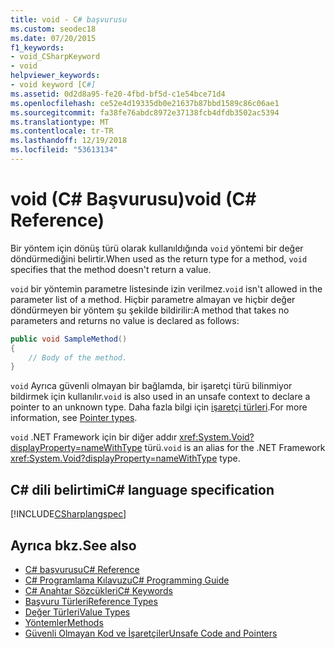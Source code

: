 ```yaml
---
title: void - C# başvurusu
ms.custom: seodec18
ms.date: 07/20/2015
f1_keywords:
- void_CSharpKeyword
- void
helpviewer_keywords:
- void keyword [C#]
ms.assetid: 0d2d8a95-fe20-4fbd-bf5d-c1e54bce71d4
ms.openlocfilehash: ce52e4d19335db0e21637b87bbd1589c86c06ae1
ms.sourcegitcommit: fa38fe76abdc8972e37138fcb4dfdb3502ac5394
ms.translationtype: MT
ms.contentlocale: tr-TR
ms.lasthandoff: 12/19/2018
ms.locfileid: "53613134"
---
```

# <a name="void-c-reference"></a><span data-ttu-id="e4b72-102">void (C# Başvurusu)</span><span class="sxs-lookup"><span data-stu-id="e4b72-102">void (C# Reference)</span></span>

<span data-ttu-id="e4b72-103">Bir yöntem için dönüş türü olarak kullanıldığında `void` yöntemi bir değer döndürmediğini belirtir.</span><span class="sxs-lookup"><span data-stu-id="e4b72-103">When used as the return type for a method, `void` specifies that the method doesn't return a value.</span></span>

<span data-ttu-id="e4b72-104">`void` bir yöntemin parametre listesinde izin verilmez.</span><span class="sxs-lookup"><span data-stu-id="e4b72-104">`void` isn't allowed in the parameter list of a method.</span></span> <span data-ttu-id="e4b72-105">Hiçbir parametre almayan ve hiçbir değer döndürmeyen bir yöntem şu şekilde bildirilir:</span><span class="sxs-lookup"><span data-stu-id="e4b72-105">A method that takes no parameters and returns no value is declared as follows:</span></span>

```csharp
public void SampleMethod()
{
    // Body of the method.
}
```

<span data-ttu-id="e4b72-106">`void` Ayrıca güvenli olmayan bir bağlamda, bir işaretçi türü bilinmiyor bildirmek için kullanılır.</span><span class="sxs-lookup"><span data-stu-id="e4b72-106">`void` is also used in an unsafe context to declare a pointer to an unknown type.</span></span> <span data-ttu-id="e4b72-107">Daha fazla bilgi için [işaretçi türleri](../../programming-guide/unsafe-code-pointers/pointer-types.md).</span><span class="sxs-lookup"><span data-stu-id="e4b72-107">For more information, see [Pointer types](../../programming-guide/unsafe-code-pointers/pointer-types.md).</span></span>

<span data-ttu-id="e4b72-108">`void` .NET Framework için bir diğer addır <xref:System.Void?displayProperty=nameWithType> türü.</span><span class="sxs-lookup"><span data-stu-id="e4b72-108">`void` is an alias for the .NET Framework <xref:System.Void?displayProperty=nameWithType> type.</span></span>

## <a name="c-language-specification"></a><span data-ttu-id="e4b72-109">C# dili belirtimi</span><span class="sxs-lookup"><span data-stu-id="e4b72-109">C# language specification</span></span>

[!INCLUDE[CSharplangspec](~/includes/csharplangspec-md.md)]

## <a name="see-also"></a><span data-ttu-id="e4b72-110">Ayrıca bkz.</span><span class="sxs-lookup"><span data-stu-id="e4b72-110">See also</span></span>

- [<span data-ttu-id="e4b72-111">C# başvurusu</span><span class="sxs-lookup"><span data-stu-id="e4b72-111">C# Reference</span></span>](../index.md)
- [<span data-ttu-id="e4b72-112">C# Programlama Kılavuzu</span><span class="sxs-lookup"><span data-stu-id="e4b72-112">C# Programming Guide</span></span>](../../programming-guide/index.md)
- [<span data-ttu-id="e4b72-113">C# Anahtar Sözcükleri</span><span class="sxs-lookup"><span data-stu-id="e4b72-113">C# Keywords</span></span>](index.md)
- [<span data-ttu-id="e4b72-114">Başvuru Türleri</span><span class="sxs-lookup"><span data-stu-id="e4b72-114">Reference Types</span></span>](reference-types.md)
- [<span data-ttu-id="e4b72-115">Değer Türleri</span><span class="sxs-lookup"><span data-stu-id="e4b72-115">Value Types</span></span>](value-types.md)
- [<span data-ttu-id="e4b72-116">Yöntemler</span><span class="sxs-lookup"><span data-stu-id="e4b72-116">Methods</span></span>](../../programming-guide/classes-and-structs/methods.md)
- [<span data-ttu-id="e4b72-117">Güvenli Olmayan Kod ve İşaretçiler</span><span class="sxs-lookup"><span data-stu-id="e4b72-117">Unsafe Code and Pointers</span></span>](../../programming-guide/unsafe-code-pointers/index.md)
